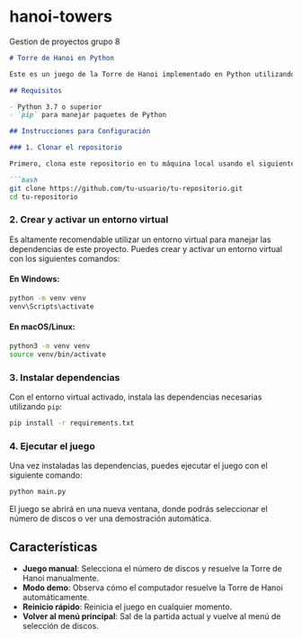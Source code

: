 # hanoi-towers
Gestion de proyectos grupo 8

```markdown
# Torre de Hanoi en Python

Este es un juego de la Torre de Hanoi implementado en Python utilizando la biblioteca `pygame`. El juego incluye una opción para jugar manualmente, así como una opción de demostración donde el computador resuelve automáticamente la Torre de Hanoi.

## Requisitos

- Python 3.7 o superior
- `pip` para manejar paquetes de Python

## Instrucciones para Configuración

### 1. Clonar el repositorio

Primero, clona este repositorio en tu máquina local usando el siguiente comando:

```bash
git clone https://github.com/tu-usuario/tu-repositorio.git
cd tu-repositorio
```

### 2. Crear y activar un entorno virtual

Es altamente recomendable utilizar un entorno virtual para manejar las dependencias de este proyecto. Puedes crear y activar un entorno virtual con los siguientes comandos:

#### En Windows:

```bash
python -m venv venv
venv\Scripts\activate
```

#### En macOS/Linux:

```bash
python3 -m venv venv
source venv/bin/activate
```

### 3. Instalar dependencias

Con el entorno virtual activado, instala las dependencias necesarias utilizando `pip`:

```bash
pip install -r requirements.txt
```

### 4. Ejecutar el juego

Una vez instaladas las dependencias, puedes ejecutar el juego con el siguiente comando:

```bash
python main.py
```

El juego se abrirá en una nueva ventana, donde podrás seleccionar el número de discos o ver una demostración automática.

## Características

- **Juego manual**: Selecciona el número de discos y resuelve la Torre de Hanoi manualmente.
- **Modo demo**: Observa cómo el computador resuelve la Torre de Hanoi automáticamente.
- **Reinicio rápido**: Reinicia el juego en cualquier momento.
- **Volver al menú principal**: Sal de la partida actual y vuelve al menú de selección de discos.


